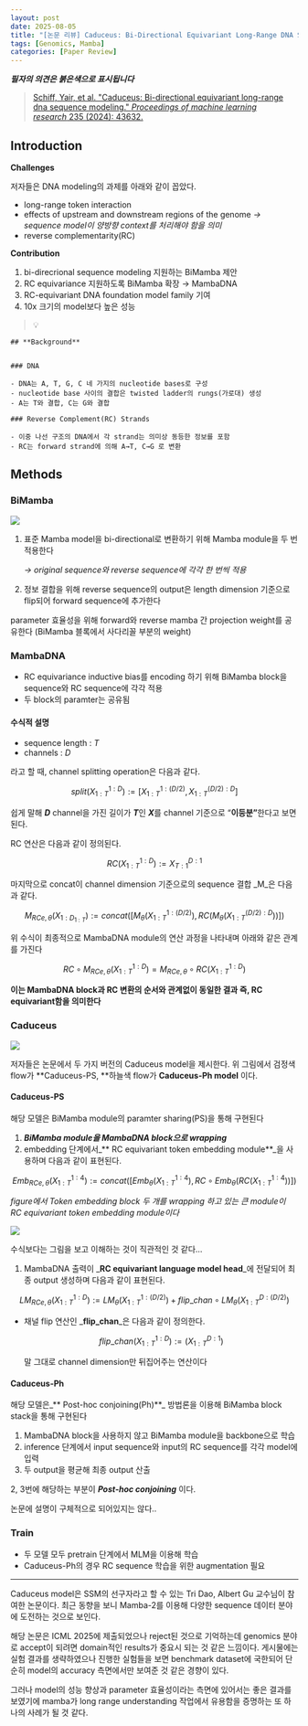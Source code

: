 ```yaml
---
layout: post
date: 2025-08-05
title: "[논문 리뷰] Caduceus: Bi-Directional Equivariant Long-Range DNA Sequence Modeling"
tags: [Genomics, Mamba]
categories: [Paper Review]
---
```


<span class="notion-red">_**필자의 의견은 붉은색으로 표시됩니다**_</span>


> [Schiff, Yair, et al. "Caduceus: Bi-directional equivariant long-range dna sequence modeling." ](https://pmc.ncbi.nlm.nih.gov/articles/PMC12189541/)[_Proceedings of machine learning research_](https://pmc.ncbi.nlm.nih.gov/articles/PMC12189541/)[ 235 (2024): 43632.](https://pmc.ncbi.nlm.nih.gov/articles/PMC12189541/)



## Introduction


**Challenges**


저자들은 DNA modeling의 과제를 아래와 같이 꼽았다.

- long-range token interaction
- effects of upstream and downstream regions of the genome 
_→ sequence model이 양방향 context를 처리해야 함을 의미_
- reverse complementarity(RC)

**Contribution**

1. bi-direcrional sequence modeling 지원하는 BiMamba 제안
1. RC equivariance 지원하도록 BiMamba 확장 → MambaDNA
1. RC-equivariant DNA foundation model family 기여
1. 10x 크기의 model보다 높은 성능

> 💡 


	## **Background**


	### DNA

	- DNA는 A, T, G, C 네 가지의 nucleotide bases로 구성
	- nucleotide base 사이의 결합은 twisted ladder의 rungs(가로대) 생성
	- A는 T와 결합, C는 G와 결합

	### Reverse Complement(RC) Strands

	- 이중 나선 구조의 DNA에서 각 strand는 의미상 동등한 정보를 포함
	- RC는 forward strand에 의해 A→T, C→G 로 변환


## Methods



### BiMamba


![](https://prod-files-secure.s3.us-west-2.amazonaws.com/542b861c-36a8-4051-84e5-8804b6728dba/2c247d59-7815-4980-99f0-8f0d21f445a7/image.png?X-Amz-Algorithm=AWS4-HMAC-SHA256&X-Amz-Content-Sha256=UNSIGNED-PAYLOAD&X-Amz-Credential=ASIAZI2LB466W35C2KAS%2F20250827%2Fus-west-2%2Fs3%2Faws4_request&X-Amz-Date=20250827T170100Z&X-Amz-Expires=3600&X-Amz-Security-Token=IQoJb3JpZ2luX2VjEDgaCXVzLXdlc3QtMiJHMEUCIDwEKLgWuMF1Q6DSwtC2HJws0slisSHkwN2FN9u7B8niAiEAjPL91mebcY56gfu1ZkH9RlWETgQ3LyKkkKxOTCvn9lYqiAQIkf%2F%2F%2F%2F%2F%2F%2F%2F%2F%2FARAAGgw2Mzc0MjMxODM4MDUiDIJP6cyh7l9cOH3bmyrcA6WRcX8xr0lCLa85VtUP8zMJBUcSkO0aLQ3BJUBwYyomi8X0u0evIYPFqrBjJOFDn%2FDNg1BHnqcVHpixV6%2B6mdG9X%2Bj0kUxCq%2FLSUZphUavvj%2Ftb%2FYU6m1OHoqOM61DDUQlFsNz34FR0cbiJSCKcwIw5rBCUuc%2BTlgvcuYTVcWhZxxCg7mgJhdIzifMnb9lqqSXpxhPVIm4MLrQUo53b5sC2F%2FCmK8mJ7Rvh0okYz40QWbk8tDOWf39nMe9xIVDWvKmI17gejIO70qxq6epCyEEOIzjk%2BarJhFl%2FSYs5EeQcI6SBbcp2IDv7j8mJYZCf8ocr8yPkCACck3kwYys8pSy7ivMB5oXvjs3kM%2BmG2STHj6CN0C7hnVJqWJqriBfBksotMpIf5Zrx1Ge07hqt8%2FNT6875dtO796qL0345urKTJzTBgSzSCRgdvoqePzTGse5MY0XYtbHq2UvUmxAJ6ptAoN0cFuJ5SwE6vTQ2%2B69G4LAlfHoJRzHDfq8OnClVOgL9CP3UMDU0SoFhcaKEJlQusj59XnfX8dLbdClrEpr9LofiBW0F%2FjZMN%2BtA41HPPpFqa0Z1Z%2BgS9cVlt3Z4B1HynWD8xjInv9CZRGEgQFwzlZdo6V0t7SrlNkS8MJbPvMUGOqUBheAFnZ3IbVlDsRUhazQrMKyJ5BclKZJqpkCFb1ZO6egveSbgs1DDposxBgQDp8TLUL2ZHs3ip2V4XKo5iMMiFj1ecE5oEu%2F4afgFejaCWxqdJb9D2CfVHFpjOfZ7LSVAENefqnr%2FwjR3eORNC1O1J8g3clZ7vpu2rxQF8qGxVqcnh2m6%2BUzARtC0qQzS85UP6LU19zDuj7Z91Gy04t%2BAwGbgL9J5&X-Amz-Signature=d5180b12ae3b9d8ee323d51b7dde658825ce4df746bd124268798ef1549a5e96&X-Amz-SignedHeaders=host&x-amz-checksum-mode=ENABLED&x-id=GetObject)

1. 표준 Mamba model을 bi-directional로 변환하기 위해 Mamba module을 두 번 적용한다

	_→ original sequence와 reverse sequence에 각각 한 번씩 적용_

1. 정보 결합을 위해 reverse sequence의 output은 length dimension 기준으로 flip되어 forward sequence에 추가한다

parameter 효율성을 위해 forward와 reverse mamba 간 projection weight를 공유한다 (BiMamba 블록에서 사다리꼴 부분의 weight)



### MambaDNA

- RC equivariance inductive bias를 encoding 하기 위해 BiMamba block을 sequence와 RC sequence에 각각 적용
- 두 block의 paramter는 공유됨


#### 수식적 설명

- sequence length : _T_
- channels : _D_

라고 할 때,  channel splitting operation은 다음과 같다.


$$
split(X^{1:D}_{1:T}):=[X^{1:(D/2)}_{1:T},X^{(D/2):D}_{1:T}]
$$


<span class="notion-red">쉽게 말해 </span><span class="notion-red">_**D**_</span><span class="notion-red"> channel을 가진 길이가 </span><span class="notion-red">_**T**_</span><span class="notion-red">인 </span><span class="notion-red">_**X**_</span><span class="notion-red">를 channel 기준으로 “</span><span class="notion-red">**이등분”**</span><span class="notion-red">한다고 보면 된다.</span>


RC 연산은 다음과 같이 정의된다.


$$
RC(X^{1:D}_{1:T}):=X^{D:1}_{T:1}
$$


마지막으로 concat이 channel dimension 기준으로의 sequence 결합 _M_은 다음과 같다.


$$
M_{RCe,\theta}(X_{1:D_{1:T}}):=concat([M_{\theta}(X^{1:(D/2)}_{1:T}),RC(M_{\theta}(X^{(D/2):D}_{1:T}))])
$$


위 수식이 최종적으로 MambaDNA module의 연산 과정을 나타내며 아래와 같은 관계를 가진다


$$
RC\circ M_{RCe,\theta}(X^{1:D}_{1:T}) = M_{RCe,\theta} \circ RC(X^{1:D}_{1:T})
$$


**이는 MambaDNA block과 RC 변환의 순서와 관계없이 동일한 결과 즉, RC equivariant함을 의미한다**



### Caduceus


![](https://prod-files-secure.s3.us-west-2.amazonaws.com/542b861c-36a8-4051-84e5-8804b6728dba/f94a60d7-8145-473b-aef9-7c68d3ec604a/image.png?X-Amz-Algorithm=AWS4-HMAC-SHA256&X-Amz-Content-Sha256=UNSIGNED-PAYLOAD&X-Amz-Credential=ASIAZI2LB466W35C2KAS%2F20250827%2Fus-west-2%2Fs3%2Faws4_request&X-Amz-Date=20250827T170100Z&X-Amz-Expires=3600&X-Amz-Security-Token=IQoJb3JpZ2luX2VjEDgaCXVzLXdlc3QtMiJHMEUCIDwEKLgWuMF1Q6DSwtC2HJws0slisSHkwN2FN9u7B8niAiEAjPL91mebcY56gfu1ZkH9RlWETgQ3LyKkkKxOTCvn9lYqiAQIkf%2F%2F%2F%2F%2F%2F%2F%2F%2F%2FARAAGgw2Mzc0MjMxODM4MDUiDIJP6cyh7l9cOH3bmyrcA6WRcX8xr0lCLa85VtUP8zMJBUcSkO0aLQ3BJUBwYyomi8X0u0evIYPFqrBjJOFDn%2FDNg1BHnqcVHpixV6%2B6mdG9X%2Bj0kUxCq%2FLSUZphUavvj%2Ftb%2FYU6m1OHoqOM61DDUQlFsNz34FR0cbiJSCKcwIw5rBCUuc%2BTlgvcuYTVcWhZxxCg7mgJhdIzifMnb9lqqSXpxhPVIm4MLrQUo53b5sC2F%2FCmK8mJ7Rvh0okYz40QWbk8tDOWf39nMe9xIVDWvKmI17gejIO70qxq6epCyEEOIzjk%2BarJhFl%2FSYs5EeQcI6SBbcp2IDv7j8mJYZCf8ocr8yPkCACck3kwYys8pSy7ivMB5oXvjs3kM%2BmG2STHj6CN0C7hnVJqWJqriBfBksotMpIf5Zrx1Ge07hqt8%2FNT6875dtO796qL0345urKTJzTBgSzSCRgdvoqePzTGse5MY0XYtbHq2UvUmxAJ6ptAoN0cFuJ5SwE6vTQ2%2B69G4LAlfHoJRzHDfq8OnClVOgL9CP3UMDU0SoFhcaKEJlQusj59XnfX8dLbdClrEpr9LofiBW0F%2FjZMN%2BtA41HPPpFqa0Z1Z%2BgS9cVlt3Z4B1HynWD8xjInv9CZRGEgQFwzlZdo6V0t7SrlNkS8MJbPvMUGOqUBheAFnZ3IbVlDsRUhazQrMKyJ5BclKZJqpkCFb1ZO6egveSbgs1DDposxBgQDp8TLUL2ZHs3ip2V4XKo5iMMiFj1ecE5oEu%2F4afgFejaCWxqdJb9D2CfVHFpjOfZ7LSVAENefqnr%2FwjR3eORNC1O1J8g3clZ7vpu2rxQF8qGxVqcnh2m6%2BUzARtC0qQzS85UP6LU19zDuj7Z91Gy04t%2BAwGbgL9J5&X-Amz-Signature=875368ed6f073c3351c35fe8df8267a518209372d78b4ba61ba223720c874d23&X-Amz-SignedHeaders=host&x-amz-checksum-mode=ENABLED&x-id=GetObject)


저자들은 논문에서 두 가지 버전의 Caduceus model을 제시한다. 위 그림에서 검정색 flow가 **Caduceus-PS, **하늘색 flow가 **Caduceus-Ph model** 이다.



#### Caduceus-PS


해당 모델은 BiMamba module의 paramter sharing(PS)을 통해 구현된다

1. _**BiMamba module을 MambaDNA block으로 wrapping**_
1. embedding 단계에서_** RC equivariant token embedding module**_을 사용하며 다음과 같이 표현된다.

$$
Emb_{RCe,\theta}(X^{1:4}_{1:T}):=concat([Emb_{\theta}(X^{1:4}_{1:T}),RC \circ Emb_{\theta}(RC(X^{1:4}_{1:T}))])
$$


_figure에서 Token embedding block 두 개를 wrapping 하고 있는 큰 module이 RC equivariant token embedding module이다_


![](https://prod-files-secure.s3.us-west-2.amazonaws.com/542b861c-36a8-4051-84e5-8804b6728dba/b175e4da-71eb-4e91-8c23-a06dabe673c9/image.png?X-Amz-Algorithm=AWS4-HMAC-SHA256&X-Amz-Content-Sha256=UNSIGNED-PAYLOAD&X-Amz-Credential=ASIAZI2LB466W35C2KAS%2F20250827%2Fus-west-2%2Fs3%2Faws4_request&X-Amz-Date=20250827T170101Z&X-Amz-Expires=3600&X-Amz-Security-Token=IQoJb3JpZ2luX2VjEDgaCXVzLXdlc3QtMiJHMEUCIDwEKLgWuMF1Q6DSwtC2HJws0slisSHkwN2FN9u7B8niAiEAjPL91mebcY56gfu1ZkH9RlWETgQ3LyKkkKxOTCvn9lYqiAQIkf%2F%2F%2F%2F%2F%2F%2F%2F%2F%2FARAAGgw2Mzc0MjMxODM4MDUiDIJP6cyh7l9cOH3bmyrcA6WRcX8xr0lCLa85VtUP8zMJBUcSkO0aLQ3BJUBwYyomi8X0u0evIYPFqrBjJOFDn%2FDNg1BHnqcVHpixV6%2B6mdG9X%2Bj0kUxCq%2FLSUZphUavvj%2Ftb%2FYU6m1OHoqOM61DDUQlFsNz34FR0cbiJSCKcwIw5rBCUuc%2BTlgvcuYTVcWhZxxCg7mgJhdIzifMnb9lqqSXpxhPVIm4MLrQUo53b5sC2F%2FCmK8mJ7Rvh0okYz40QWbk8tDOWf39nMe9xIVDWvKmI17gejIO70qxq6epCyEEOIzjk%2BarJhFl%2FSYs5EeQcI6SBbcp2IDv7j8mJYZCf8ocr8yPkCACck3kwYys8pSy7ivMB5oXvjs3kM%2BmG2STHj6CN0C7hnVJqWJqriBfBksotMpIf5Zrx1Ge07hqt8%2FNT6875dtO796qL0345urKTJzTBgSzSCRgdvoqePzTGse5MY0XYtbHq2UvUmxAJ6ptAoN0cFuJ5SwE6vTQ2%2B69G4LAlfHoJRzHDfq8OnClVOgL9CP3UMDU0SoFhcaKEJlQusj59XnfX8dLbdClrEpr9LofiBW0F%2FjZMN%2BtA41HPPpFqa0Z1Z%2BgS9cVlt3Z4B1HynWD8xjInv9CZRGEgQFwzlZdo6V0t7SrlNkS8MJbPvMUGOqUBheAFnZ3IbVlDsRUhazQrMKyJ5BclKZJqpkCFb1ZO6egveSbgs1DDposxBgQDp8TLUL2ZHs3ip2V4XKo5iMMiFj1ecE5oEu%2F4afgFejaCWxqdJb9D2CfVHFpjOfZ7LSVAENefqnr%2FwjR3eORNC1O1J8g3clZ7vpu2rxQF8qGxVqcnh2m6%2BUzARtC0qQzS85UP6LU19zDuj7Z91Gy04t%2BAwGbgL9J5&X-Amz-Signature=23d7498d219789f7aa32a5c128076f1b590f628aa2844581a2d931ba269a6ef8&X-Amz-SignedHeaders=host&x-amz-checksum-mode=ENABLED&x-id=GetObject)


<span class="notion-red">수식보다는 그림을 보고 이해하는 것이 직관적인 것 같다…</span>

1. MambaDNA 출력이 _**RC equivariant language model head**_에 전달되어 최종 output 생성하며 다음과 같이 표현된다.

$$
LM_{RCe,\theta}(X^{1:D}_{1:T}):= LM_{\theta}(X^{1:(D/2)}_{1:T})+flip\_chan\circ LM_{\theta}(X^{D:(D/2)}_{1:T})
$$

- 채널 flip 연산인 _**flip\_chan**_은 다음과 같이 정의한다.

	$$
	flip\_chan(X^{1:D}_{1:T}):=(X^{D:1}_{1:T})
	$$


	말 그대로 channel dimension만 뒤집어주는 연산이다



#### Caduceus-Ph


해당 모델은_** Post-hoc conjoining(Ph)**_ 방법론을 이용해 BiMamba block stack을 통해 구현된다

1. MambaDNA block을 사용하지 않고 BiMamba module을 backbone으로 학습
1. inference 단계에서 input sequence와 input의 RC sequence를 각각 model에 입력
1. 두 output을 평균해 최종 output 산출

2, 3번에 해당하는 부분이 _**Post-hoc conjoining**_ 이다.


<span class="notion-red">논문에 설명이 구체적으로 되어있지는 않다..</span>



### Train

- 두 모델 모두 pretrain 단계에서 MLM을 이용해 학습
- Caduceus-Ph의 경우 RC sequence 학습을 위한 augmentation 필요

---


<span class="notion-red">Caduceus model은 SSM의 선구자라고 할 수 있는 Tri Dao, Albert Gu 교수님이 참여한 논문이다. 최근 동향을 보니 Mamba-2를 이용해 다양한 sequence 데이터 분야에 도전하는 것으로 보인다.</span>


<span class="notion-red">해당 논문은 ICML 2025에 제출되었으나 reject된 것으로 기억하는데 genomics 분야로 accept이 되려면 domain적인 results가 중요시 되는 것 같은 느낌이다. 게시물에는 실험 결과를 생략하였으나 진행한 실험들을 보면 benchmark dataset에 국한되어 단순히 model의 accuracy 측면에서만 보여준 것 같은 경향이 있다.</span>


<span class="notion-red">그러나 model의 성능 향상과 parameter 효율성이라는 측면에 있어서는 좋은 결과를 보였기에 mamba가 long range understanding 작업에서 유용함을 증명하는 또 하나의 사례가 될 것 같다.</span>

